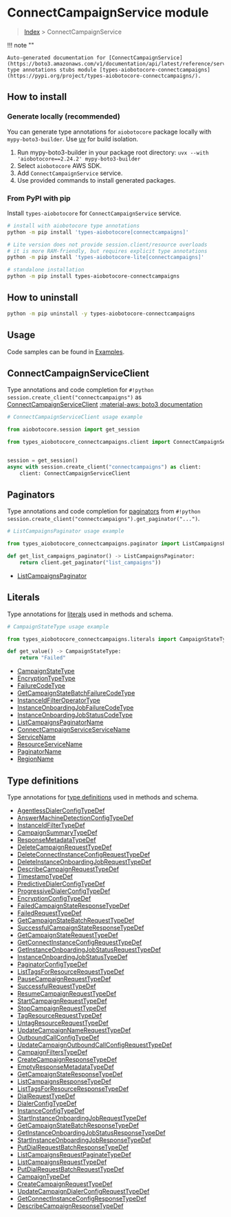 # ConnectCampaignService module

> [Index](../README.md) > ConnectCampaignService


!!! note ""

    Auto-generated documentation for [ConnectCampaignService](https://boto3.amazonaws.com/v1/documentation/api/latest/reference/services/connectcampaigns.html#connectcampaignservice)
    type annotations stubs module [types-aiobotocore-connectcampaigns](https://pypi.org/project/types-aiobotocore-connectcampaigns/).

## How to install

### Generate locally (recommended)

You can generate type annotations for `aiobotocore` package locally with `mypy-boto3-builder`.
Use [uv](https://docs.astral.sh/uv/getting-started/installation/) for build isolation.

1. Run mypy-boto3-builder in your package root directory: `uvx --with 'aiobotocore==2.24.2' mypy-boto3-builder`
1. Select `aiobotocore` AWS SDK.
1. Add `ConnectCampaignService` service.
1. Use provided commands to install generated packages.



### From PyPI with pip

Install `types-aiobotocore` for `ConnectCampaignService` service.

```bash
# install with aiobotocore type annotations
python -m pip install 'types-aiobotocore[connectcampaigns]'

# Lite version does not provide session.client/resource overloads
# it is more RAM-friendly, but requires explicit type annotations
python -m pip install 'types-aiobotocore-lite[connectcampaigns]'

# standalone installation
python -m pip install types-aiobotocore-connectcampaigns
```



## How to uninstall

```bash
python -m pip uninstall -y types-aiobotocore-connectcampaigns
```

## Usage

Code samples can be found in [Examples](./usage.md).

## ConnectCampaignServiceClient

Type annotations and code completion for  `#!python session.create_client("connectcampaigns")` as [ConnectCampaignServiceClient](./client.md)
[:material-aws: boto3 documentation](https://boto3.amazonaws.com/v1/documentation/api/latest/reference/services/connectcampaigns.html#ConnectCampaignService.Client)

```python
# ConnectCampaignServiceClient usage example

from aiobotocore.session import get_session

from types_aiobotocore_connectcampaigns.client import ConnectCampaignServiceClient


session = get_session()
async with session.create_client("connectcampaigns") as client:
    client: ConnectCampaignServiceClient
```


## Paginators

Type annotations and code completion for
[paginators](./paginators.md)
from `#!python session.create_client("connectcampaigns").get_paginator("...")`.

```python
# ListCampaignsPaginator usage example

from types_aiobotocore_connectcampaigns.paginator import ListCampaignsPaginator

def get_list_campaigns_paginator() -> ListCampaignsPaginator:
    return client.get_paginator("list_campaigns"))
```

- [ListCampaignsPaginator](./paginators.md#listcampaignspaginator)








## Literals

Type annotations for [literals](./literals.md) used in methods and schema.

```python
# CampaignStateType usage example

from types_aiobotocore_connectcampaigns.literals import CampaignStateType

def get_value() -> CampaignStateType:
    return "Failed"
```

- [CampaignStateType](./literals.md#campaignstatetype)
- [EncryptionTypeType](./literals.md#encryptiontypetype)
- [FailureCodeType](./literals.md#failurecodetype)
- [GetCampaignStateBatchFailureCodeType](./literals.md#getcampaignstatebatchfailurecodetype)
- [InstanceIdFilterOperatorType](./literals.md#instanceidfilteroperatortype)
- [InstanceOnboardingJobFailureCodeType](./literals.md#instanceonboardingjobfailurecodetype)
- [InstanceOnboardingJobStatusCodeType](./literals.md#instanceonboardingjobstatuscodetype)
- [ListCampaignsPaginatorName](./literals.md#listcampaignspaginatorname)
- [ConnectCampaignServiceServiceName](./literals.md#connectcampaignserviceservicename)
- [ServiceName](./literals.md#servicename)
- [ResourceServiceName](./literals.md#resourceservicename)
- [PaginatorName](./literals.md#paginatorname)
- [RegionName](./literals.md#regionname)




## Type definitions

Type annotations for [type definitions](./type_defs.md) used in methods and schema.

- [AgentlessDialerConfigTypeDef](./type_defs.md#agentlessdialerconfigtypedef)
- [AnswerMachineDetectionConfigTypeDef](./type_defs.md#answermachinedetectionconfigtypedef)
- [InstanceIdFilterTypeDef](./type_defs.md#instanceidfiltertypedef)
- [CampaignSummaryTypeDef](./type_defs.md#campaignsummarytypedef)
- [ResponseMetadataTypeDef](./type_defs.md#responsemetadatatypedef)
- [DeleteCampaignRequestTypeDef](./type_defs.md#deletecampaignrequesttypedef)
- [DeleteConnectInstanceConfigRequestTypeDef](./type_defs.md#deleteconnectinstanceconfigrequesttypedef)
- [DeleteInstanceOnboardingJobRequestTypeDef](./type_defs.md#deleteinstanceonboardingjobrequesttypedef)
- [DescribeCampaignRequestTypeDef](./type_defs.md#describecampaignrequesttypedef)
- [TimestampTypeDef](./type_defs.md#timestamptypedef)
- [PredictiveDialerConfigTypeDef](./type_defs.md#predictivedialerconfigtypedef)
- [ProgressiveDialerConfigTypeDef](./type_defs.md#progressivedialerconfigtypedef)
- [EncryptionConfigTypeDef](./type_defs.md#encryptionconfigtypedef)
- [FailedCampaignStateResponseTypeDef](./type_defs.md#failedcampaignstateresponsetypedef)
- [FailedRequestTypeDef](./type_defs.md#failedrequesttypedef)
- [GetCampaignStateBatchRequestTypeDef](./type_defs.md#getcampaignstatebatchrequesttypedef)
- [SuccessfulCampaignStateResponseTypeDef](./type_defs.md#successfulcampaignstateresponsetypedef)
- [GetCampaignStateRequestTypeDef](./type_defs.md#getcampaignstaterequesttypedef)
- [GetConnectInstanceConfigRequestTypeDef](./type_defs.md#getconnectinstanceconfigrequesttypedef)
- [GetInstanceOnboardingJobStatusRequestTypeDef](./type_defs.md#getinstanceonboardingjobstatusrequesttypedef)
- [InstanceOnboardingJobStatusTypeDef](./type_defs.md#instanceonboardingjobstatustypedef)
- [PaginatorConfigTypeDef](./type_defs.md#paginatorconfigtypedef)
- [ListTagsForResourceRequestTypeDef](./type_defs.md#listtagsforresourcerequesttypedef)
- [PauseCampaignRequestTypeDef](./type_defs.md#pausecampaignrequesttypedef)
- [SuccessfulRequestTypeDef](./type_defs.md#successfulrequesttypedef)
- [ResumeCampaignRequestTypeDef](./type_defs.md#resumecampaignrequesttypedef)
- [StartCampaignRequestTypeDef](./type_defs.md#startcampaignrequesttypedef)
- [StopCampaignRequestTypeDef](./type_defs.md#stopcampaignrequesttypedef)
- [TagResourceRequestTypeDef](./type_defs.md#tagresourcerequesttypedef)
- [UntagResourceRequestTypeDef](./type_defs.md#untagresourcerequesttypedef)
- [UpdateCampaignNameRequestTypeDef](./type_defs.md#updatecampaignnamerequesttypedef)
- [OutboundCallConfigTypeDef](./type_defs.md#outboundcallconfigtypedef)
- [UpdateCampaignOutboundCallConfigRequestTypeDef](./type_defs.md#updatecampaignoutboundcallconfigrequesttypedef)
- [CampaignFiltersTypeDef](./type_defs.md#campaignfilterstypedef)
- [CreateCampaignResponseTypeDef](./type_defs.md#createcampaignresponsetypedef)
- [EmptyResponseMetadataTypeDef](./type_defs.md#emptyresponsemetadatatypedef)
- [GetCampaignStateResponseTypeDef](./type_defs.md#getcampaignstateresponsetypedef)
- [ListCampaignsResponseTypeDef](./type_defs.md#listcampaignsresponsetypedef)
- [ListTagsForResourceResponseTypeDef](./type_defs.md#listtagsforresourceresponsetypedef)
- [DialRequestTypeDef](./type_defs.md#dialrequesttypedef)
- [DialerConfigTypeDef](./type_defs.md#dialerconfigtypedef)
- [InstanceConfigTypeDef](./type_defs.md#instanceconfigtypedef)
- [StartInstanceOnboardingJobRequestTypeDef](./type_defs.md#startinstanceonboardingjobrequesttypedef)
- [GetCampaignStateBatchResponseTypeDef](./type_defs.md#getcampaignstatebatchresponsetypedef)
- [GetInstanceOnboardingJobStatusResponseTypeDef](./type_defs.md#getinstanceonboardingjobstatusresponsetypedef)
- [StartInstanceOnboardingJobResponseTypeDef](./type_defs.md#startinstanceonboardingjobresponsetypedef)
- [PutDialRequestBatchResponseTypeDef](./type_defs.md#putdialrequestbatchresponsetypedef)
- [ListCampaignsRequestPaginateTypeDef](./type_defs.md#listcampaignsrequestpaginatetypedef)
- [ListCampaignsRequestTypeDef](./type_defs.md#listcampaignsrequesttypedef)
- [PutDialRequestBatchRequestTypeDef](./type_defs.md#putdialrequestbatchrequesttypedef)
- [CampaignTypeDef](./type_defs.md#campaigntypedef)
- [CreateCampaignRequestTypeDef](./type_defs.md#createcampaignrequesttypedef)
- [UpdateCampaignDialerConfigRequestTypeDef](./type_defs.md#updatecampaigndialerconfigrequesttypedef)
- [GetConnectInstanceConfigResponseTypeDef](./type_defs.md#getconnectinstanceconfigresponsetypedef)
- [DescribeCampaignResponseTypeDef](./type_defs.md#describecampaignresponsetypedef)

